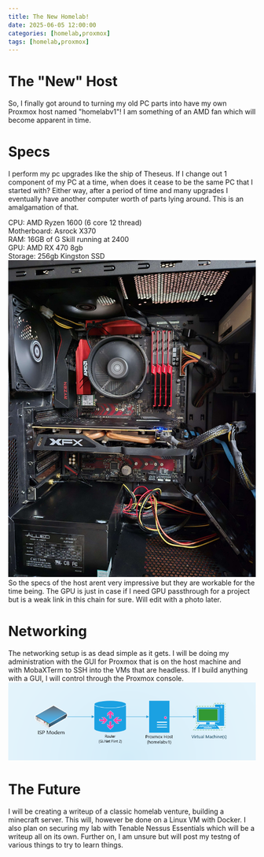 ```yaml
---
title: The New Homelab!
date: 2025-06-05 12:00:00 
categories: [homelab,proxmox]
tags: [homelab,proxmox]
---
```


# The "New" Host
So, I finally got around to turning my old PC parts into have my own Proxmox host named "homelabv1"! I am something of an AMD fan which will become apparent in time.  

# Specs
I perform my pc upgrades like the ship of Theseus. If I change out 1 component of my PC at a time, when does it cease to be the same PC that I started with? Either way, after a period of time and many upgrades I eventually have another computer worth of parts lying around. This is an amalgamation of that.  
  
CPU: AMD Ryzen 1600 (6 core 12 thread)  
Motherboard: Asrock X370  
RAM: 16GB of G Skill running at 2400   
GPU: AMD RX 470 8gb  
Storage: 256gb Kingston SSD   
![The host](assets/img/Homelab.jpg) 
So the specs of the host arent very impressive but they are workable for the time being. The GPU is just in case if I need GPU passthrough for a project but is a weak link in this chain for sure. Will edit with a photo later. 

# Networking
The networking setup is as dead simple as it gets. I will be doing my administration with the GUI for Proxmox that is on the host machine and with MobaXTerm to SSH into the VMs that are headless. If I build anything with a GUI, I will control through the Proxmox console.  
![Very basic map of the lab](assets/img/homelab_network_map.png)
  
# The Future 
I will be creating a writeup of a classic homelab venture, building a minecraft server. This will, however be done on a Linux VM with Docker. I also plan on securing my lab with Tenable Nessus Essentials which will be a writeup all on its own. Further on, I am unsure but will post my testng of various things to try to learn things.   

<script src="https://giscus.app/client.js"
        data-repo="hamsammich00/hamsammich00.github.io"
        data-repo-id="R_kgDOOllQ8w"
        data-category="General"
        data-category-id="DIC_kwDOOllQ884CrWhh"
        data-mapping="pathname"
        data-strict="0"
        data-reactions-enabled="1"
        data-emit-metadata="0"
        data-input-position="bottom"
        data-theme="preferred_color_scheme"
        data-lang="en"
        crossorigin="anonymous"
        async>
</script>
